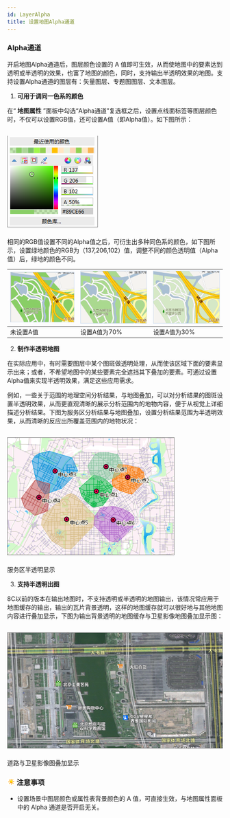 ```yaml
---
id: LayerAlpha
title: 设置地图Alpha通道
---
```

### Alpha通道

开启地图Alpha通道后，图层颜色设置的 A
值即可生效，从而使地图中的要素达到透明或半透明的效果，也富了地图的颜色，同时，支持输出半透明效果的地图。支持设置Alpha通道的图层有：矢量图层、专题图图层、文本图层。

1. **可用于调同一色系的颜色**

在“ **地图属性**
”面板中勾选“Alpha通道”复选框之后，设置点线面标签等图层颜色时，不仅可以设置RGB值，还可设置A值（即Alpha值）。如下图所示：

![](img/AlphaSetting.png)  
---  
  
相同的RGB值设置不同的Alpha值之后，可衍生出多种同色系的颜色，如下图所示，设置绿地颜色的RGB为（137,206,102）值，调整不同的颜色透明值（Alpha值）后，绿地的颜色不同。

![](img/Alpha1.png) | ![](img/Alpha2.png) | ![](img/Alpha3.png)  
---|---|---  
未设置A值 | 设置A值为70% | 设置A值为30%  
  
2. **制作半透明地图**

在实际应用中，有时需要图层中某个图斑做透明处理，从而使该区域下面的要素显示出来；或者，不希望地图中的某些要素完全遮挡其下叠加的要素。可通过设置Alpha值来实现半透明效果，满足这些应用需求。

例如，一些关于范围的地理空间分析结果，与地图叠加，可以对分析结果的图斑设置半透明效果，从而更直观清晰的展示分析范围内的地物内容，便于从视觉上详细描述分析结果。下图为服务区分析结果与地图叠加，设置分析结果范围为半透明效果，从而清晰的反应出所覆盖范围内的地物状况：

![](img/Alpha4.png)  
---  
服务区半透明显示  
  
3. **支持半透明出图**

8C以前的版本在输出地图时，不支持透明或半透明的地图输出，该情况常应用于地图缓存的输出，输出的瓦片背景透明，这样的地图缓存就可以很好地与其他地图内容进行叠加显示，下图为输出背景透明的地图缓存与卫星影像地图叠加显示图：

![](img/Alpha5.png)  
---  
道路与卫星影像图叠加显示  

### ![](../../img/note.png)注意事项

* 设置场景中图层颜色或属性表背景颜色的 A 值，可直接生效，与地图属性面板中的 Alpha 通道是否开启无关。


